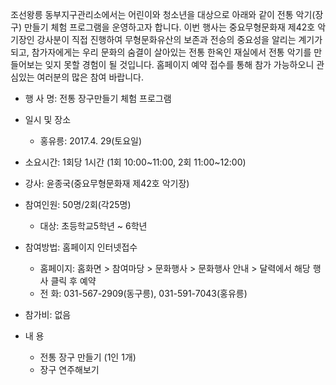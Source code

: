 조선왕릉 동부지구관리소에서는 어린이와 청소년을 대상으로 아래와 같이 전통 악기(장구) 만들기 체험 프로그램을 운영하고자 합니다. 이번 행사는 중요무형문화재 제42호 악기장인 강사분이 직접 진행하여 무형문화유산의 보존과 전승의 중요성을 알리는 계기가 되고, 참가자에게는 우리 문화의 숨결이 살아있는 전통 한옥인 재실에서 전통 악기를 만들어보는 잊지 못할 경험이 될 것입니다. 홈페이지 예약 접수를 통해 참가 가능하오니 관심있는 여러분의 많은 참여 바랍니다.

- 행 사 명: 전통 장구만들기 체험 프로그램

- 일시 및 장소
  - 홍유릉: 2017.4. 29(토요일)

- 소요시간: 1회당 1시간 (1회 10:00~11:00, 2회 11:00~12:00)

- 강사: 윤종국(중요무형문화재 제42호 악기장)

- 참여인원: 50명/2회(각25명)
  - 대상: 초등학교5학년 ~ 6학년

- 참여방법: 홈페이지 인터넷접수
  - 홈페이지: 홈화면 > 참여마당 > 문화행사 > 문화행사 안내 > 달력에서 해당 행사 클릭 후 예약
  - 전 화: 031-567-2909(동구릉), 031-591-7043(홍유릉)

- 참가비: 없음

- 내 용
  - 전통 장구 만들기 (1인 1개)
  - 장구 연주해보기